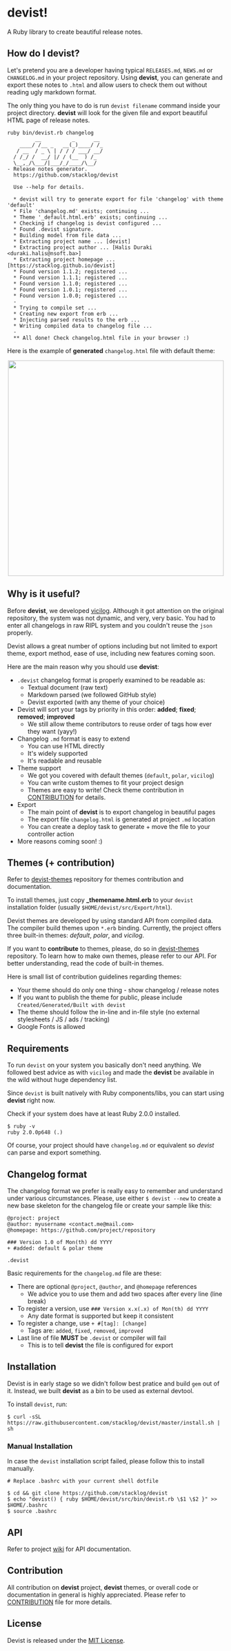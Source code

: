 # devist!
A Ruby library to create beautiful release notes.

## How do I devist?
Let's pretend you are a developer having typical `RELEASES.md`, `NEWS.md` or `CHANGELOG.md` in your project repository. 
Using **devist**, you can generate and export these notes to `.html` and allow users to check them out without reading 
 ugly markdown format.
 
The only thing you have to do is run `devist filename` command inside your project directory. **devist** will look for the 
given file and export beautiful HTML page of release notes.
 
```
ruby bin/devist.rb changelog
         __          _      __ 
    ____/ /__ _   __(_)____/ /_
   / __  / _ \ | / / / ___/ __/
  / /_/ /  __/ |/ / (__  ) /_  
  \__,_/\___/|___/_/____/\__/ 
- Release notes generator.
  https://github.com/stacklog/devist

  Use --help for details.

  * devist will try to generate export for file 'changelog' with theme 'default'
  * File 'changelog.md' exists; continuing ...
  * Theme '_default.html.erb' exists; continuing ...
  * Checking if changelog is devist configured ...
  * Found .devist signature.
  * Building model from file data ...
  * Extracting project name ... [devist]
  * Extracting project author ... [Halis Duraki <duraki.halis@nsoft.ba>]
  * Extracting project homepage ... [https://stacklog.github.io/devist]
  * Found version 1.1.2; registered ...
  * Found version 1.1.1; registered ...
  * Found version 1.1.0; registered ...
  * Found version 1.0.1; registered ...
  * Found version 1.0.0; registered ...
  -
  * Trying to compile set ...
  * Creating new export from erb ...
  * Injecting parsed results to the erb ...
  * Writing compiled data to changelog file ...
  -
  ** All done! Check changelog.html file in your browser :)
```

Here is the example of **generated** `changelog.html` file with default theme:
<p align="center"><img src="http://i.imgur.com/ZdQ6sCE.png" height="500px"></p>

## Why is it useful?
Before **devist**, we developed [vicilog](https://github.com/stacklog/vicilog). Although it got attention on the original 
repository, the system was not dynamic, and very, very basic. You had to enter all changelogs in raw RIPL system and you 
couldn't reuse the `json` properly.
   
Devist allows a great number of options including but not limited to export theme, export method, ease of use, including 
new features coming soon.  

Here are the main reason why you should use **devist**:

* `.devist` changelog format is properly examined to be readable as:
  - Textual document (raw text)
  - Markdown parsed (we followed GitHub style)
  - Devist exported (with any theme of your choice)
* Devist will sort your tags by priority in this order: **added**; **fixed**; **removed**; **improved**
  - We still allow theme contributors to reuse order of tags how ever they want (yayy!)
* Changelog `.md` format is easy to extend
  - You can use HTML directly
  - It's widely supported
  - It's readable and reusable
* Theme support
  - We got you covered with default themes (`default`, `polar`, `vicilog`)
  - You can write custom themes to fit your project design
  - Themes are easy to write! Check theme contribution in [CONTRIBUTION](CONTRIBUTION.md) for details.
* Export
  - The main point of **devist** is to export changelog in beautiful pages 
  - The export file `changelog.html` is generated at project `.md` location
  - You can create a deploy task to generate + move the file to your controller action
* More reasons coming soon! :)

## Themes (+ contribution)
Refer to [devist-themes](https://github.com/stacklog/devist-themes) repository for themes contribution and documentation.

To install themes, just copy **_themename.html.erb** to your `devist` installation folder (usually `$HOME/devist/src/Export/html`).

Devist themes are developed by using standard API from compiled data. The compiler build themes upon `*.erb` binding.
Currently, the project offers three built-in themes: *default*, *polar*, and *vicilog*. 
  
If you want to **contribute** to themes, please, do so in [devist-themes](https://github.com/stacklog/devist-themes) repository.
To learn how to make own themes, please refer to our API. For better understanding, read the code of built-in themes.

Here is small list of contribution guidelines regarding themes:

* Your theme should do only one thing - show changelog / release notes
* If you want to publish the theme for public, please include `Created/Generated/Built with devist` 
* The theme should follow the in-line and in-file style (no external stylesheets / JS / ads / tracking)
* Google Fonts is allowed

## Requirements
To run `devist` on your system you basically don't need anything. We followed best advice as with `vicilog` and made 
the **devist** be available in the wild without huge dependency list.

Since `devist` is built natively with Ruby components/libs, you can start using **devist** right now.

Check if your system does have at least Ruby 2.0.0 installed.

```
$ ruby -v
ruby 2.0.0p648 (.) 
```

Of course, your project should have `changelog.md` or equivalent so *devist* can parse and export something.

## Changelog format
The changelog format we prefer is really easy to remember and understand under various circumstances. Please, use either 
`$ devist --new` to create a new base skeleton for the changelog file or create your sample like this:

```
@project: project    
@author: myusername <contact.me@mail.com>  
@homepage: https://github.com/project/repository  

### Version 1.0 of Mon(th) dd YYYY 
+ #added: default & polar theme

.devist
```

Basic requirements for the `changelog.md` file are these:
* There are optional `@project`, `@author`, and `@homepage` references
  - We advice you to use them and add two spaces after every line (line break)
* To register a version, use `### Version x.x(.x) of Mon(th) dd YYYY`
  - Any date format is supported but keep it consistent
* To register a change, use `+ #[tag]: [change]`
  - Tags are: `added`, `fixed`, `removed`, `improved`
* Last line of file **MUST** be `.devist` or compiler will fail 
  - This is to tell **devist** the file is configured for export

## Installation
Devist is in early stage so we didn't follow best pratice and build `gem` out of it. Instead, we built **devist** as a 
bin to be used as external devtool.

To install `devist`, run:

```
$ curl -sSL https://raw.githubusercontent.com/stacklog/devist/master/install.sh | sh
```

### Manual Installation
In case the `devist` installation script failed, please follow this to install manually.

```
# Replace .bashrc with your current shell dotfile 

$ cd && git clone https://github.com/stacklog/devist
$ echo "devist() { ruby $HOME/devist/src/bin/devist.rb \$1 \$2 }" >> $HOME/.bashrc
$ source .bashrc 
```

## API
Refer to project [wiki](https://github.com/stacklog/devist/wiki) for API documentation.

## Contribution
All contribution on **devist** project, **devist** themes, or overall code or documentation in general is highly appreciated.
Please refer to [CONTRIBUTION](CONTRIBUTION.md) file for more details.

## License
Devist is released under the [MIT License](http://www.opensource.org/licenses/MIT).


